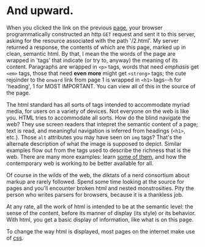 # And upward.

When you clicked the link on the previous [page](/1.html), your browser programmatically constructed an http `GET` request and sent it to this server, asking for the resource associated with the path '/2.html'. My server returned a response, the contents of which are this page, marked up in clean, semantic html. By that, I mean the the words of the page are wrapped in 'tags' that indicate (or try to, anyway) the meaning of its content. Paragraphs are wrapped in `<p>` tags, words that need *emphasis* get `<em>` tags, those that need **even more** might get `<strong>` tags; the cute rejoinder to the `onward` link from page 1 is wrapped in `<h1>` tags--h for 'heading', 1 for MOST IMPORTANT. You can view all of this in the source of the page.

The html standard has all sorts of tags intended to accommodate myriad media, for users on a variety of devices. Not everyone on the web is like you. HTML tries to accommodate all sorts. How do the blind navigate the web? They use screen readers that intepret the semantic content of a page; text is read, and meaningful navigation is inferred from headings (`<h1>`, etc.). Those `alt` attributes you may have seen on `img` tags? That's the alternate description of what the image is supposed to depict. Similar examples flow out from the tags used to describe the richness that is the web. There are many more examples: learn [some of them](https://developer.mozilla.org/en-US/docs/Web/Accessibility/ARIA), and how the contemporary web is working to be better available for all.

Of course in the wilds of the web, the diktats of a nerd consortium about markup are rarely followed. Spend some time looking at the source for pages <!-- (it's good fun, I promise: all those unremarked and forgotten comments, waiting for your eyes to prise open) -->and you'll encounter broken html and nested monstrosities. Pity the person who writes parsers for browsers, because it is a thankless job.

At any rate, all the work of html is intended to be at the semantic level: the sense of the content, before its manner of display (its style) or its behavior. With html, you get a basic display of information, like what is on this page.

To change the way html is displayed, most pages on the internet make use of [css](/3.hmtl).